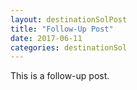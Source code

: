 ```yaml
---
layout: destinationSolPost
title: "Follow-Up Post"
date: 2017-06-11
categories: destinationSol
---
```


This is a follow-up post.